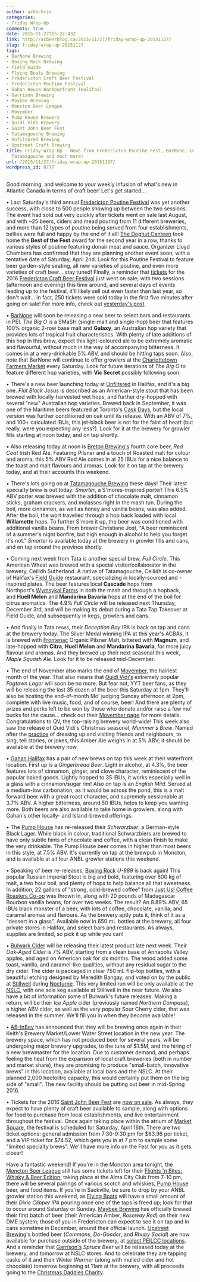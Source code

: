 ```yaml
---
author: acbbchris
categories:
- Friday Wrap-Up
comments: true
date: 2015-11-27T15:22:43Z
link: http://acbeerblog.ca/2015/11/27/friday-wrap-up-20151127/
slug: friday-wrap-up-20151127
tags:
- BarNone Brewing
- Boxing Rock Brewing
- Field Guide
- Flying Boats Brewing
- Fredericton Craft Beer Festival
- Fredericton Poutine Festival
- Gahan House Harbourfront (Halifax)
- Garrison Brewing
- Maybee Brewing
- Moncton Beer League
- Movember
- Pump House Brewery
- Quidi Vidi Brewery
- Saint John Beer Fest
- Tatamagouche Brewing
- Unfiltered Brewing
- Upstreet Craft Brewing
title: Friday Wrap-Up - News from Fredericton Poutine Fest, BarNone, Unfiltered, Breton,
  Tatamagouche and much more!
url: /2015/11/27/friday-wrap-up-20151127/
wordpress_id: 8777
---
```


Good morning, and welcome to your weekly infusion of what's new in Atlantic Canada in terms of craft beer! Let's get started...

• Last Saturday's third annual [Fredericton Poutine Festival](https://www.facebook.com/FrederictonPoutineFestival/) was yet another success, with close to 500 people showing up between the two sessions. The event had sold out very quickly after tickets went on sale last August, and with ~25 beers, ciders and mead pouring from 11 different breweries, and more than 12 types of poutine being served from four establishments, bellies were full and happy by the end of it all! [The Doghut Canteen](https://www.facebook.com/pages/The-Doghut-Canteen/120475801445986) took home the **Best of the Fest** award for the second year in a row, thanks to various styles of poutine featuring donair meat and sauce. Organizer Lloyd Chambers has confirmed that they are planning another event soon, with a tentative date of Saturday, April 2nd. Look for this Poutine Festival to feature beer garden-style seating, all new varieties of poutine, and even more varieties of craft beer... stay tuned! Finally, a reminder that [tickets](https://www.eventbrite.ca/e/fredericton-craft-beer-festival-2016-tickets-16266068248?aff=FCBFFB) for the 2016 [Fredericton Craft Beer Festival](http://www.frederictoncraftbeerfestival.com/) just went on sale; with two sessions (afternoon and evening) this time around, and several days of events leading up to the festival, it'll likely sell out even faster than last year, so don't wait... in fact, 250 tickets were sold today in the first five minutes after going on sale! For more info, check out [yesterday's post](http://acbeerblog.ca/2015/11/26/fredericton-craft-beer-week/).

• [BarNone](https://www.facebook.com/BarNone.Brewing) will soon be releasing a new beer to select bars and restaurants in PEI. _The Big O_ is a SMaSH (single-malt and single-hop) beer that features 100% organic 2-row base malt and **Galaxy**, an Australian hop variety that provides lots of tropical fruit characteristics. With plenty of late additions of this hop in this brew, expect this light-coloured ale to be extremely aromatic and flavourful, without much in the way of accompanying bitterness. It comes in at a very-drinkable 5% ABV, and should be hitting taps soon. Also, note that BarNone will continue to offer growlers at the [Charlottetown Farmers Market](http://charlottetownfarmersmarket.weebly.com/) every Saturday. Look for future iterations of _The Big O_ to feature different hop varieties, with **Vic Secret** possibly following soon.

• There's a new beer launching today at [Unfiltered](http://unfuckingfiltered.com/) in Halifax, and it's a big one. _Flat Black Jesus_ is described as an American-style stout that has been brewed with locally-harvested wet hops, and further dry-hopped with several "new" Australian hop varieties. Brewed back in September, it was one of the Maritime beers featured at Toronto's [Cask Days](http://www.caskdays.com/), but the local version was further conditioned on oak until its release. With an ABV of 7%, and 100+ calculated IBUs, this jet-black beer is not for the faint of heart (but really, were you expecting any less?). Look for it at the brewery for growler fills starting at noon today, and on tap shortly.

• Also releasing today at noon is [Breton Brewing's](http://bretonbrewing.ca/) fourth core beer, _Red Coat_ Irish Red Ale. Featuring Pilsner and a touch of Roasted malt for colour and aroma, this 5% ABV Red Ale comes in at 25 IBUs for a nice balance to the toast and malt flavours and aromas. Look for it on tap at the brewery today, and at their accounts this weekend.

• There's lots going on at [Tatamagouche Brewing](http://tatabrew.com/) these days! Their latest specialty brew is out today: _Smorter_, a S'mores-inspired porter! This 6.5% ABV porter was brewed with the addition of chocolate malt, cinnamon sticks, graham crackers, and molasses right in the mash tun. During the boil, more cinnamon, as well as honey and vanilla beans, was also added. After the boil, the wort travelled through a hop back loaded with local **Willamette** hops. To further S'more it up, the beer was conditioned with additional vanilla beans. From brewer Christiane Jost, "A beer reminiscent of a summer's night bonfire, but high enough in alcohol to help you forget it's not." _Smorter_ is available today at the brewery in growler fills and cans, and on tap around the province shortly.

• Coming next week from Tata is another special brew, _Full Circle_. This American Wheat was brewed with a special visitor/collaborator in the brewery, Ceilidh Sutherland. A native of Tatamagouche, Ceilidh is co-owner of Halifax's [Field Guide](http://fieldguidehfx.com/) restaurant, specializing in locally-sourced and -inspired plates. The beer features local **Cascade** hops from Northport's [Wymsykal Farms](http://wysmykalfarm.ca/) in both the mash and through a hopback, and **Huell Melon** and **Mandarina Bavaria** hops at the end of the boil for citrus aromatics. The 4.9% _Full Circle_ will be released next Thursday, December 3rd, and will be making its debut during a Tata Tap Takeover at Field Guide, and subsequently in kegs, growlers and cans.

• And finally in Tata news, their _Deception Bay_ IPA is back on tap and cans at the brewery today. The Silver Medal winning IPA at this year's ACBAs, it is brewed with [Frontenac](http://www.malteriefrontenac.com/index_eng.html) Organic Pilsner Malt, bittered with **Magnum**, and late-hopped with **Citra**, **Huell Melon** and **Mandarina Bavaria**, for more juicy flavour and aromas. And they brewed up their next seasonal this week, _Maple Squash Ale_. Look for it to be released mid-December.

• The end of November also marks the end of [Movember](https://ca.movember.com), the hairiest month of the year. That also means that [Quidi Vidi's](http://www.quidividibrewery.ca/) extremely popular _Fogtown Lager_ will soon be no more. But fear not, YYT beer fans, as they will be releasing the last 35 dozen of the beer this Saturday at 1pm. They'll also be hosting the end-of-month Mo' judging Sunday afternoon at 2pm, complete with live music, food, and of course, beer! And there are plenty of prizes and perks left to be won by those who donate and/or raise a few mo' bucks for the cause... check out their [Movember page](https://ca.movember.com/team/2024961) for more details. Congratulations to QV, the top-raising brewery world-wide! This week also saw the release of Quid Vidi's Christmas seasonal, _Mummer's Brew_. Named after the [practice](https://en.wikipedia.org/wiki/Mummering) of dressing up and visiting friends and neighbours, to sing, tell stories, or jokes, this Amber Ale weighs in at 5% ABV; it should be available at the brewery now.

• [Gahan Halifax](http://halifax.gahan.ca/) has a pair of new brews on tap this week at their waterfront location. First up is a _Gingerbread Beer_. Light in alcohol, at 4.3%, the beer features lots of cinnamon, ginger, and clove character, reminiscent of the popular baked goods. Lightly hopped to 35 IBUs, it works especially well in a glass with a cinnamon/sugar rim! Also on tap is an _English Mild_. Served at a medium-low carbonation, as it would be across the pond, this is a malt forward beer with a great roast character, and supremely sessionable at 3.7% ABV. A higher bitterness, around 50 IBUs, helps to keep you wanting more. Both beers are also available to take home in growlers, along with Gahan's other locally- and Island-brewed offerings.

• The [Pump House](http://beer.pumphousebrewery.ca/) has re-released their _Schwarzbier_, a German-style Black Lager. While black in colour, traditional Schwarzbiers are brewed to have only subtle hints of chocolate and coffee, with a clean finish to make the very drinkable. The Pump House beer comes in higher than most beers in this style, at 7.5% ABV. It's currently on tap at the brewpub in Moncton, and is available at all four ANBL growler stations this weekend.

• Speaking of beer re-releases, [Boxing Rock](http://www.boxingrock.ca/) _U-889_ is back again! This popular Russian Imperial Stout is big and bold, featuring over 600 kg of malt, a two hour boil, and plenty of hops to help balance all that sweetness. In addition, 22 gallons of "strong, cold-brewed coffee" from [Just Us! Coffee Roasters Co-op](http://www.justuscoffee.com/) was thrown in, along with 20 pounds of Madagascar Bourbon vanilla beans, for over two weeks. The result? An 8.89% ABV, 65 IBUs black monster of a beer, with lots of coffee, chocolate, vanilla, and caramel aromas and flavours. As the brewery aptly puts it, think of it as a "dessert in a glass". Available now in 650 mL bottles at the brewery, all four private stores in Halifax, and select bars and restaurants. As always, supplies are limited, so pick it up while you can!

• [Bulwark Cider](http://www.bulwarkcider.com/) will be releasing their latest product late next week. Their _Oak-Aged Cider_ is 7% ABV, starting from a clean base of Annapolis Valley apples, and aged on American oak for six months. The wood added some toast, vanilla, and caramel-like qualities, without any residual sugar to the dry cider. The cider is packaged in clear 750 mL flip-top bottles, with a beautiful etching designed by Meredith Bangay, and voted on by the public at [Stillwell](http://www.barstillwell.com/) during [Nocturne](http://nocturnehalifax.ca/). This very limited run will be only available at the [NSLC](http://www.mynslc.com/Pages/advancedSearch.aspx?k=bulwark&ActiveTab=1), with one sole keg available at Stillwell in the near future. We also have a bit of information some of Bulwark's future releases. Making a return, will be their _Ice Apple_ cider (previously named _Northern Compass_), a higher ABV cider, as well as the very popular Sour Cherry cider, that was released in the summer. We'll fill you in when they become available!

• [AB-InBev](http://www.ab-inbev.com/) has announced that they will be brewing once again in their Keith's Brewery Market/Lower Water Street location in the new year. The brewery space, which has not produced beer for several years, will be undergoing major brewery upgrades, to the tune of $1.5M, and the hiring of a new brewmaster for the location. Due to customer demand, and perhaps feeling the heat from the expansion of local craft breweries (both in number and market share), they are promising to produce "small-batch, innovative brews" in this location, available at local bars and the NSLC. At their planned 2,000 hectolitre capacity, this would certainly put them on the big side of "small". The new facility should be putting out beer in mid-Spring 2016.

• Tickets for the 2016 [Saint John Beer Fest](https://www.facebook.com/SaintJohnBeerFest) are [now on sale](https://www.eventbrite.ca/e/saint-john-beerfest-tickets-19718326044). As always, they expect to have plenty of craft beer available to sample, along with options for food to purchase from local establishments, and live entertainment throughout the festival. Once again taking place within the atrium of [Market Square](http://marketsquaresj.com/), the festival is scheduled for Saturday, April 16th. There are two ticket options: general admission from 7:30-9:30 pm for $63.96 per ticket, and a VIP ticket for $74.52, which gets you in at 7 pm to sample some "limited specialty brews". We'll have more info on the Fest for you as it gets closer!


Have a fantastic weekend! If you're in the Moncton area tonight, the [Moncton Beer League](https://www.facebook.com/MonctonBeerLeague/?fref=ts) still has some tickets left for their [Flights 'n Bites: Whisky & Beer Edition](http://www.eventbrite.ca/e/flights-n-bites-whisky-beer-edition-tickets-19699438551); taking place at the Alma City Club from 7-10 pm, there will be several pairings of various scotch and whiskies, [Pump House](http://beer.pumphousebrewery.ca/) beer, and food items. If you're in Sackville, be sure to drop by your ANBL growler station this weekend, as [Flying Boats](https://www.facebook.com/pages/Flying-Boats-Brewing/1580598582194710) will have a small amount of their _Dixie Clipper IPA_ pouring once one of the taps is freed up; look for that to occur around Saturday or Sunday. [Maybee Brewing](http://www.maybeebrew.com/) has officially brewed their first batch of beer (their American Amber, _Roseway Red_) on their new DME system; those of you in Fredericton can expect to see it on tap and in cans sometime in December, around their official launch. [Upstreet Brewing](http://upstreetcraftbrewing.com)'s bottled beer (_Commons_, _Do-Gooder_, and _Rhuby Social_) are now available for purchase outside of the brewery, at [select PEILCC locations](https://twitter.com/UpstreetBrewing/status/669907721546817537). And a reminder that [Garrison's](http://www.garrisonbrewing.com/) _Spruce Beer_ will be released today at the brewery, and tomorrow at NSLC stores. And to celebrate they are tapping casks of it and their _Winter Warmer_ (along with mulled cider and hot chocolate) tomorrow beginning at 11am at the brewery, with all proceeds going to the [Christmas Daddies Charity](http://www.christmasdaddies.org/index.php).
